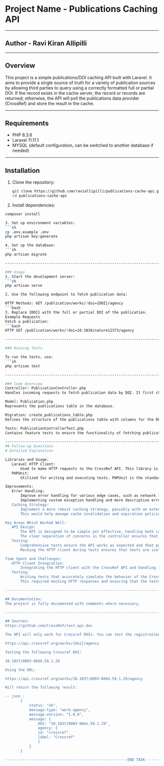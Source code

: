 # Project Name - Publications Caching API

-------------------------------------------------------------------------------------------------------------------------------------

## Author - Ravi Kiran Allipilli

-------------------------------------------------------------------------------------------------------------------------------------

## Overview
This project is a simple publications/DOI caching API built with Laravel. It aims to provide a single source of truth for a variety of publication sources by allowing third parties to query using a correctly formatted full or partial DOI. If the record exists in the cache server, the record or records are returned; otherwise, the API will poll the publications data provider (CrossRef) and store the result in the cache.

-------------------------------------------------------------------------------------------------------------------------------------

## Requirements
- PHP 8.3.6
- Laravel 11.11.1
- MYSQL (default configuration, can be switched to another database if needed)

-------------------------------------------------------------------------------------------------------------------------------------

## Installation
1. Clone the repository:
   ```sh
   git clone https://github.com/raviallipilli/publications-cache-api.git
   cd publications-cache-api

2. Install dependencies:
 ```sh
composer install

3. Set up environment variables:
 ```sh
cp .env.example .env
php artisan key:generate

4. Set up the database:
 ```sh
php artisan migrate

-------------------------------------------------------------------------------------------------------------------------------------

### Usage
1. Start the development server:
 ```sh
php artisan serve

2. Use the following endpoint to fetch publication data:

HTTP Methods: GET /publication/works/?doi={DOI}/agency
 ```bash
3. Replace {DOI} with the full or partial DOI of the publication.
Example Requests
Fetch a publication:
 ```bash
HTTP GET /publication/works/?doi=10.1038/nature12373/agency

-------------------------------------------------------------------------------------------------------------------------------------

### Running Tests

To run the tests, use:
 ```sh
php artisan test

-------------------------------------------------------------------------------------------------------------------------------------

### Code Overview
Controller: PublicationController.php
Handles incoming requests to fetch publication data by DOI. It first checks the local cache and, if not found, fetches the data from CrossRef and stores it in the cache.

Model: Publication.php
Represents the publications table in the database.

Migration: create_publications_table.php
Defines the structure of the publications table with columns for the DOI, publication data (stored as JSON), and timestamps.

Tests: PublicationControllerTest.php
Contains feature tests to ensure the functionality of fetching publication data from the cache and CrossRef API.

-------------------------------------------------------------------------------------------------------------------------------------
## Follow-up Questions
# Detailed Explanation

Libraries and Usage:
    Laravel HTTP Client: 
        Used to make HTTP requests to the CrossRef API. This library is built into Laravel, making it straightforward to use and integrate within the Laravel ecosystem. It provides a fluent interface for making HTTP requests, handling responses, and managing errors.
    PHPUnit: 
        Utilized for writing and executing tests. PHPUnit is the standard testing framework for PHP and integrates seamlessly with Laravel. It provides tools to write unit and feature tests, ensuring that the application behaves as expected.

Improvements:
    Error Handling:
        Improve error handling for various edge cases, such as network failures, invalid DOI formats, and unexpected API responses.
        Implementing custom exception handling and more descriptive error messages would enhance the API's robustness and user experience.
    Caching Strategy:
        Implement a more robust caching strategy, possibly with an external caching service like Redis for better performance and scalability.
        This would help manage cache invalidation and expiration policies more effectively, ensuring that the cache stays up-to-date without overloading the CrossRef API with frequent requests.

Key Areas Which Worked Well:
    API Design:
        The API is designed to be simple yet effective, handling both cache checks and fetching from CrossRef seamlessly.
        The clear separation of concerns in the controller ensures that the logic for checking the cache, fetching from the API, and storing data is well-organized and maintainable.
    Testing:
        Comprehensive tests ensure the API works as expected and that publications are correctly fetched and stored.
        Mocking the HTTP client during tests ensures that tests are isolated and do not rely on the external CrossRef API, which improves test reliability and speed.

Time Spent and Challenges:
    HTTP Client Integration:
        Integrating the HTTP client with the CrossRef API and handling its responses was a bit challenging. This involved configuring the HTTP client to handle SSL verification issues and ensuring that the responses were correctly parsed and handled.
    Testing:
        Writing tests that accurately simulate the behavior of the CrossRef API and ensure the caching mechanism works correctly took some time.
        This required mocking HTTP responses and ensuring that the tests covered both cache hits and misses, validating that the application behaves correctly in both scenarios.

-------------------------------------------------------------------------------------------------------------------------------------

## Documentation:
The project is fully documented with comments where necessary.

-------------------------------------------------------------------------------------------------------------------------------------

## Sources:
https://github.com/CrossRef/rest-api-doc

The API will only work for Crossref DOIs. You can test the registration agency for a DOI using the following route:

https://api.crossref.org/works/{doi}/agency

Testing the following Crossref DOI:

10.1037/0003-066X.59.1.29

Using the URL:

https://api.crossref.org/works/10.1037/0003-066X.59.1.29/agency

Will return the following result:

-- json : 
        {
            status: "ok",
            message-type: "work-agency",
            message-version: "1.0.0",
            message: {
                DOI: "10.1037/0003-066x.59.1.29",
                agency: {
                id: "crossref",
                label: "Crossref"
                }
            }
        }

--------------------------------------------------------END TASK---------------------------------------------------------------------